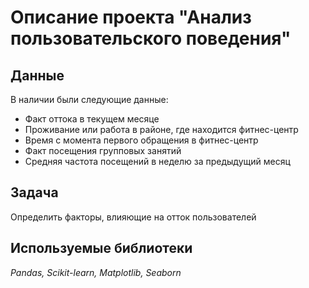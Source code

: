 # Описание проекта "Анализ пользовательского поведения"

## Данные
В наличии были следующие данные:
- Факт оттока в текущем месяце 
- Проживание или работа в районе, где находится фитнес-центр 
- Время с момента первого обращения в фитнес-центр 
- Факт посещения групповых занятий
- Средняя частота посещений в неделю за предыдущий месяц

## Задача
Определить факторы, влияющие на отток пользователей

## Используемые библиотеки
*Pandas, Scikit-learn, Matplotlib, Seaborn*
